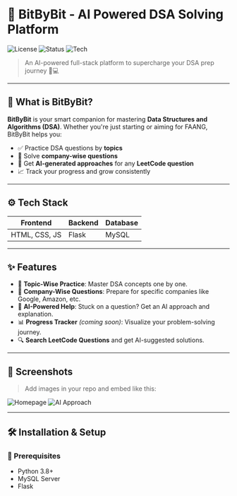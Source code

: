 # 🚀 BitByBit - AI Powered DSA Solving Platform

![License](https://img.shields.io/badge/license-MIT-green.svg)
![Status](https://img.shields.io/badge/status-Active-blue)
![Tech](https://img.shields.io/badge/Tech%20Stack-HTML%2C%20CSS%2C%20JS%2C%20Flask%2C%20MySQL-orange)

> An AI-powered full-stack platform to supercharge your DSA prep journey 🚀💻

---

## 🧠 What is BitByBit?

**BitByBit** is your smart companion for mastering **Data Structures and Algorithms (DSA)**. Whether you're just starting or aiming for FAANG, BitByBit helps you:

- ✅ Practice DSA questions by **topics**
- 🏢 Solve **company-wise questions**
- 🤖 Get **AI-generated approaches** for any **LeetCode question**
- 📈 Track your progress and grow consistently

---

## ⚙️ Tech Stack

| Frontend     | Backend | Database |
|--------------|---------|----------|
| HTML, CSS, JS | Flask   | MySQL    |

---

## ✨ Features

- 🧩 **Topic-Wise Practice**: Master DSA concepts one by one.
- 🏢 **Company-Wise Questions**: Prepare for specific companies like Google, Amazon, etc.
- 🤖 **AI-Powered Help**: Stuck on a question? Get an AI approach and explanation.
- 📊 **Progress Tracker** *(coming soon)*: Visualize your problem-solving journey.
- 🔍 **Search LeetCode Questions** and get AI-suggested solutions.

---

## 📸 Screenshots

> Add images in your repo and embed like this:

![Homepage](screenshots/homepage.png)
![AI Approach](screenshots/ai_approach.png)

---

## 🛠️ Installation & Setup

### 🔧 Prerequisites
- Python 3.8+
- MySQL Server
- Flask
